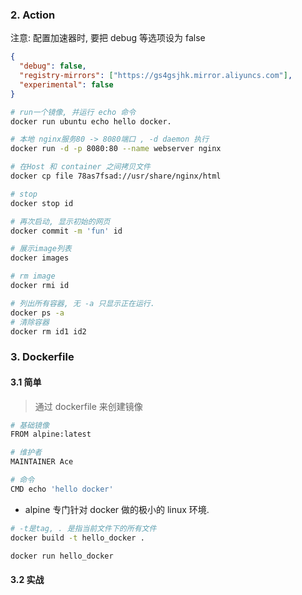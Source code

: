 ### 2. Action

注意:
配置加速器时, 要把 debug 等选项设为 false

```json
{
  "debug": false,
  "registry-mirrors": ["https://gs4gsjhk.mirror.aliyuncs.com"],
  "experimental": false
}
```

```sh
# run一个镜像, 并运行 echo 命令
docker run ubuntu echo hello docker.

# 本地 nginx服务80 -> 8080端口 , -d daemon 执行
docker run -d -p 8080:80 --name webserver nginx

# 在Host 和 container 之间拷贝文件
docker cp file 78as7fsad://usr/share/nginx/html

# stop
docker stop id

# 再次启动, 显示初始的网页
docker commit -m 'fun' id

# 展示image列表
docker images

# rm image
docker rmi id

# 列出所有容器, 无 -a 只显示正在运行.
docker ps -a
# 清除容器
docker rm id1 id2
```

### 3. Dockerfile

#### 3.1 简单

> 通过 dockerfile 来创建镜像

```sh
# 基础镜像
FROM alpine:latest

# 维护者
MAINTAINER Ace

# 命令
CMD echo 'hello docker'
```

* alpine 专门针对 docker 做的极小的 linux 环境.

```sh
# -t是tag, . 是指当前文件下的所有文件
docker build -t hello_docker .

docker run hello_docker
```

#### 3.2 实战
